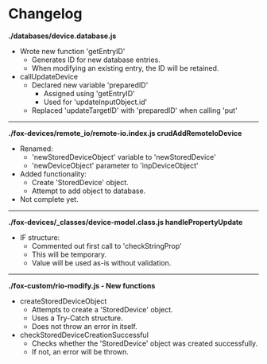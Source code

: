 # Changelog

**./databases/device.database.js**
* Wrote new function 'getEntryID'
	* Generates ID for new database entries.
	* When modifying an existing entry, the ID will be retained.
* callUpdateDevice
	* Declared new variable 'preparedID'
		* Assigned using 'getEntryID'
		* Used for 'updateInputObject.id'
	* Replaced 'updateTargetID' with 'preparedID' when calling 'put'

---

**./fox-devices/remote_io/remote-io.index.js crudAddRemoteIoDevice**
* Renamed:
	* 'newStoredDeviceObject' variable to 'newStoredDevice'
	* 'newDeviceObject' parameter to 'inpDeviceObject'
* Added functionality:
	* Create 'StoredDevice' object.
	* Attempt to add object to database.
* Not complete yet.

---

**./fox-devices/_classes/device-model.class.js handlePropertyUpdate**
* IF structure:
	* Commented out first call to 'checkStringProp'
	* This will be temporary.
	* Value will be used as-is without validation.

---

**./fox-custom/rio-modify.js - New functions**
* createStoredDeviceObject
	* Attempts to create a 'StoredDevice' object.
	* Uses a Try-Catch structure.
	* Does not throw an error in itself.
* checkStoredDeviceCreationSuccessful
	* Checks whether the 'StoredDevice' object was created successfully.
	* If not, an error will be thrown.
